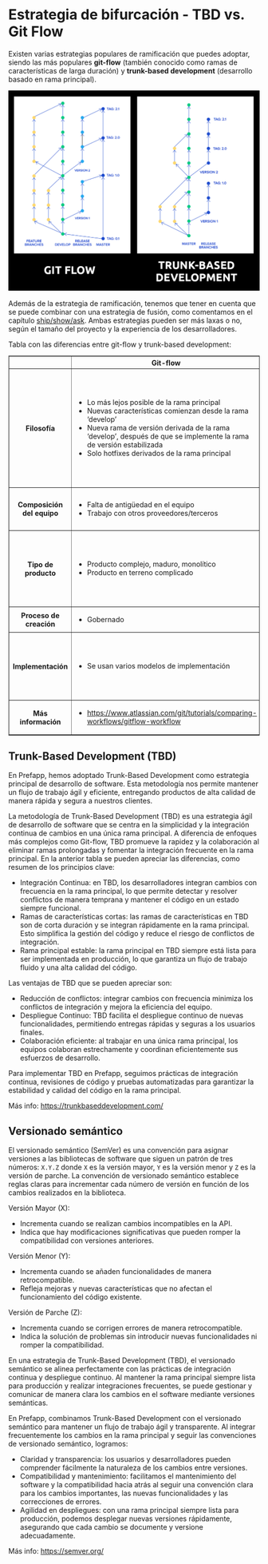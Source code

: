 
# Estrategia de bifurcación - TBD vs. Git Flow

Existen varias estrategias populares de ramificación que puedes adoptar, siendo las más populares **git-flow** (también conocido como ramas de características de larga duración) y **trunk-based development** (desarrollo basado en rama principal).

<div style="text-align: center;">
  <div style="margin: 0 auto;">

![](../../_media/03_prefapp_methodology/git-flow_vs_Trunk-based_Development.png)

  </div>
</div>

Además de la estrategia de ramificación, tenemos que tener en cuenta que se puede combinar con una estrategia de fusión, como comentamos en el capítulo [ship/show/ask](../02_hands_on/04_pull_request.md#ship--show--ask). Ambas estrategias pueden ser más laxas o no, según el tamaño del proyecto y la experiencia de los desarrolladores.

Tabla con las diferencias entre git-flow y trunk-based development:

<table border="1">
  <tr>
    <th></th>
    <th>Git-flow</th>
    <th>Trunk-based</th>
  </tr>
  <tr>
    <th>Filosofía</th>
    <td>
      <ul>
        <li>Lo más lejos posible de la rama principal</li>
        <li>Nuevas características comienzan desde la rama ‘develop’</li>
        <li>Nueva rama de versión derivada de la rama ‘develop’, después de que se implemente la rama de versión estabilizada</li>
        <li>Solo hotfixes derivados de la rama principal</li>
      </ul>
    </td>
    <td>
      <ul>
        <li>Lo más cerca posible de la rama principal</li>
        <li>Ramas de características de corta duración comienzan desde la rama principal</li>
        <li>La rama principal siempre está lista para ser implementada en producción</li>
        <li>Hotfixes empiezan desde la rama principal o de versión y deben seleccionarse de vuelta a la rama principal</li>
      </ul>
    </td>
  </tr>
  <tr>
    <th>Composición del equipo</th>
    <td>
      <ul>
        <li>Falta de antigüedad en el equipo</li>
        <li>Trabajo con otros proveedores/terceros</li>
      </ul>
    </td>
    <td>
      <ul>
        <li>Equipo bien compuesto y experimentado</li>
        <li>Modelo de aumento del equipo</li>
      </ul>
    </td>
  </tr>
  <tr>
    <th>Tipo de producto</th>
    <td>
      <ul>
        <li>Producto complejo, maduro, monolítico</li>
        <li>Producto en terreno complicado</li>
      </ul>
    </td>
    <td>
      <ul>
        <li>Microservicios</li>
        <li>Aplicación de página única (SPA) moderna / Aplicaciones móviles</li>
        <li>Prueba de concepto (POC) / Prototipo</li>
        <li>Componentes de sistemas distribuidos</li>
      </ul>
    </td>
  </tr>
  <tr>
    <th>Proceso de creación</th>
    <td>
      <ul>
        <li>Gobernado</li>
      </ul>
    </td>
    <td>
      <ul>
        <li>Dirigido por el equipo</li>
      </ul>
    </td>
  </tr>
  <tr>
    <th>Implementación</th>
    <td>
      <ul>
        <li>Se usan varios modelos de implementación</li>
      </ul>
    </td>
    <td>
      <ul>
        <li>Se recomiendan prácticas de Implementación Continua, como palancas de características, puertas de calidad, pruebas canarias, automatización de autoservicio (por ejemplo, ChatOps) y monitoreo</li>
      </ul>
    </td>
  </tr>
  <tr>
    <th>Más información</th>
    <td>
      <ul>
        <li><a href="https://www.atlassian.com/git/tutorials/comparing-workflows/gitflow-workflow" target="blank">https://www.atlassian.com/git/tutorials/comparing-workflows/gitflow-workflow</a></li>
      </ul>
    </td>
    <td>
      <ul>
        <li><a href="https://trunkbaseddevelopment.com/" target="blank">https://trunkbaseddevelopment.com/</a></li>
      </ul>
    </td>

  </tr>
</table>


## Trunk-Based Development (TBD)

En Prefapp, hemos adoptado Trunk-Based Development como estrategia principal de desarrollo de software. Esta metodología nos permite mantener un flujo de trabajo ágil y eficiente, entregando productos de alta calidad de manera rápida y segura a nuestros clientes.

La metodología de Trunk-Based Development (TBD) es una estrategia ágil de desarrollo de software que se centra en la simplicidad y la integración continua de cambios en una única rama principal. A diferencia de enfoques más complejos como Git-flow, TBD promueve la rapidez y la colaboración al eliminar ramas prolongadas y fomentar la integración frecuente en la rama principal. En la anterior tabla se pueden apreciar las diferencias, como resumen de los principios clave:
- Integración Continua: en TBD, los desarrolladores integran cambios con frecuencia en la rama principal, lo que permite detectar y resolver conflictos de manera temprana y mantener el código en un estado siempre funcional.
- Ramas de características cortas: las ramas de características en TBD son de corta duración y se integran rápidamente en la rama principal. Esto simplifica la gestión del código y reduce el riesgo de conflictos de integración.
- Rama principal estable: la rama principal en TBD siempre está lista para ser implementada en producción, lo que garantiza un flujo de trabajo fluido y una alta calidad del código.

Las ventajas de TBD que se pueden apreciar son:
- Reducción de conflictos: integrar cambios con frecuencia minimiza los conflictos de integración y mejora la eficiencia del equipo.
- Despliegue Continuo: TBD facilita el despliegue continuo de nuevas funcionalidades, permitiendo entregas rápidas y seguras a los usuarios finales.
- Colaboración eficiente: al trabajar en una única rama principal, los equipos colaboran estrechamente y coordinan eficientemente sus esfuerzos de desarrollo.

Para implementar TBD en Prefapp, seguimos prácticas de integración continua, revisiones de código y pruebas automatizadas para garantizar la estabilidad y calidad del código en la rama principal.

Más info: https://trunkbaseddevelopment.com/


## Versionado semántico

El versionado semántico (SemVer) es una convención para asignar versiones a las bibliotecas de software que siguen un patrón de tres números: `X.Y.Z` donde `X` es la versión mayor, `Y` es la versión menor y `Z` es la versión de parche. La convención de versionado semántico establece reglas claras para incrementar cada número de versión en función de los cambios realizados en la biblioteca.

Versión Mayor (X):
- Incrementa cuando se realizan cambios incompatibles en la API.
- Indica que hay modificaciones significativas que pueden romper la compatibilidad con versiones anteriores.

Versión Menor (Y):
- Incrementa cuando se añaden funcionalidades de manera retrocompatible.
- Refleja mejoras y nuevas características que no afectan el funcionamiento del código existente.

Versión de Parche (Z):
- Incrementa cuando se corrigen errores de manera retrocompatible.
- Indica la solución de problemas sin introducir nuevas funcionalidades ni romper la compatibilidad.

En una estrategia de Trunk-Based Development (TBD), el versionado semántico se alinea perfectamente con las prácticas de integración continua y despliegue continuo. Al mantener la rama principal siempre lista para producción y realizar integraciones frecuentes, se puede gestionar y comunicar de manera clara los cambios en el software mediante versiones semánticas.

En Prefapp, combinamos Trunk-Based Development con el versionado semántico para mantener un flujo de trabajo ágil y transparente. Al integrar frecuentemente los cambios en la rama principal y seguir las convenciones de versionado semántico, logramos:
- Claridad y transparencia: los usuarios y desarrolladores pueden comprender fácilmente la naturaleza de los cambios entre versiones.
- Compatibilidad y mantenimiento: facilitamos el mantenimiento del software y la compatibilidad hacia atrás al seguir una convención clara para los cambios importantes, las nuevas funcionalidades y las correcciones de errores.
- Agilidad en despliegues: con una rama principal siempre lista para producción, podemos desplegar nuevas versiones rápidamente, asegurando que cada cambio se documente y versione adecuadamente.

Más info: https://semver.org/ 
